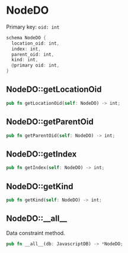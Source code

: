 # NodeDO

Primary key: `oid: int`

```rust
schema NodeDO {
  location_oid: int,
  index: int,
  parent_oid: int,
  kind: int,
  @primary oid: int,
}
```
## NodeDO::getLocationOid

```rust
pub fn getLocationOid(self: NodeDO) -> int;
```
## NodeDO::getParentOid

```rust
pub fn getParentOid(self: NodeDO) -> int;
```
## NodeDO::getIndex

```rust
pub fn getIndex(self: NodeDO) -> int;
```
## NodeDO::getKind

```rust
pub fn getKind(self: NodeDO) -> int;
```
## NodeDO::\_\_all\_\_

Data constraint method.

```rust
pub fn __all__(db: JavascriptDB) -> *NodeDO;
```
